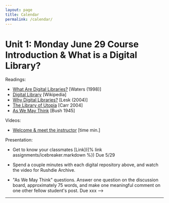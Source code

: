 ```yaml
---
layout: page
title: Calendar
permalink: /calendar/
---
```


# Unit 1: Monday June 29 Course Introduction & What is a Digital Library? 

Readings:


-  [What Are Digital Libraries?](https://www.clir.org/1998/07/clir-issues-number-4/) [Waters (1998)]
- [Digital Library](https://en.wikipedia.org/wiki/Digital_library) [Wikipedia]
- [Why Digital Libraries?](http://www.lesk.com/mlesk/follett/follett.html) [Lesk (2004)] 
- [The Library of Utopia](https://www.technologyreview.com/2012/04/25/116142/the-library-of-utopia/) [Carr 2004]
- [As We May Think](http://www.theatlantic.com/magazine/archive/1945/07/as-we-may-think/303881/) [Bush 1945]


Videos:
- [Welcome &amp; meet the instructor](link) [time min.]

Presentation:


- Get to know your classmates [Link]({% link  assignments/icebreaker.markdown %}) Due 5/29

- Spend a couple minutes with each digital repository above, and watch the video for Rushdie Archive.

- "As We May Think" questions. Answer one question on the discussion board, approximately 75 words, and make one meaningful comment on one other fellow student's post. Due xxx -->

------------
